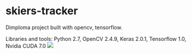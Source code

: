 # skiers-tracker
Dimploma project built with opencv, tensorflow.

Libraries and tools: Python 2.7, OpenCV 2.4.9, Keras 2.0.1, Tensorflow 1.0, Nvidia CUDA 7.0
![](https://vk.com/doc179858983_446616758?hash=2961504ef775b84a0b&dl=714c95bc30e6712a6b&wnd=1&module=im&mp4=1)
